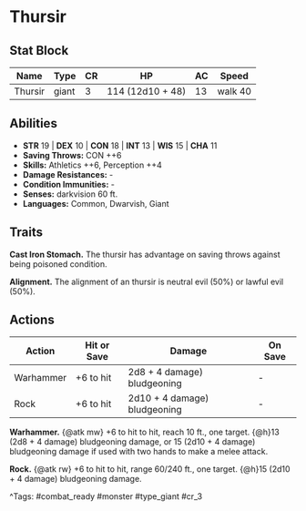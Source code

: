 # Thursir

## Stat Block

| Name | Type | CR | HP | AC | Speed |
|------|------|----|----|----|-------|
| Thursir | giant | 3 | 114 (12d10 + 48) | 13 | walk 40 |

## Abilities

- **STR** 19 | **DEX** 10 | **CON** 18 | **INT** 13 | **WIS** 15 | **CHA** 11
- **Saving Throws:** CON ++6  
- **Skills:** Athletics ++6, Perception ++4  
- **Damage Resistances:** -  
- **Condition Immunities:** -  
- **Senses:** darkvision 60 ft.  
- **Languages:** Common, Dwarvish, Giant

## Traits

**Cast Iron Stomach.** The thursir has advantage on saving throws against being poisoned condition.

**Alignment.** The alignment of an thursir is neutral evil (50%) or lawful evil (50%).


## Actions

| Action | Hit or Save | Damage | On Save |
|--------|--------------|--------|----------|
| Warhammer | +6 to hit | 2d8 + 4 damage) bludgeoning | - |
| Rock | +6 to hit | 2d10 + 4 damage) bludgeoning | - |

**Warhammer.** {@atk mw} +6 to hit to hit, reach 10 ft., one target. {@h}13 (2d8 + 4 damage) bludgeoning damage, or 15 (2d10 + 4 damage) bludgeoning damage if used with two hands to make a melee attack.

**Rock.** {@atk rw} +6 to hit to hit, range 60/240 ft., one target. {@h}15 (2d10 + 4 damage) bludgeoning damage.


^Tags: #combat_ready #monster #type_giant #cr_3